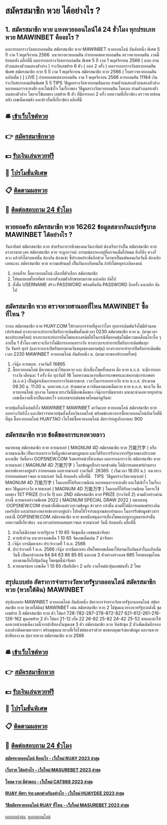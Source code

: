 # สมัครสมาชิก หวย ได้อย่างไร ?
## 1. สมัครสมาชิก หวย แทงหวยออนไลน์ได้ 24 ชั่วโมง ทุกประเภทหวย MAWINBET คืออะไร ?
ผลการออกรางวัลสลากออมสิน สมัครสมาชิก หวย MAWINBET หวยออนไลน์ อันดับหนึ่ง พิเศษ 5 ปี งวด 1 พฤศจิกายน 2566
 แนวทางหวยออมสิน ถ่ายทอดสดหวยออมสิน ตรวจหวยออมสิน งวดนี้ ย้อนหลัง คลิ๊กที่นี่ 
ผลการออกรางวัลสลากออมสิน พิเศษ 5 ปี งวด 1 พฤศจิกายน 2566 ( แบบ สามตัวบนสองตัวบนสองตัวล่าง )
รางวัลเลขท้าย 6 ตัว ( ออก 2 ครั้ง )
ผลการออกรางวัลสลากออมสิน พิเศษ สมัครสมาชิก หวย 5 ปี งวด 1 พฤศจิกายน สมัครสมาชิก หวย 2566 ( ใบตรวจหวยออมสิน ฉบับเต็ม )
 [ LIVE ] ถ่ายทอดสดสลากออมสิน งวด 1 พฤศจิกายน 2566 หวยออมสิน 11164 
เงินรางวัลสลากออมสินพิเศษ 5 ปี
TIPS วิธีดูผลรางวัลหวยออมสินแบบ สามตัวบนสองตัวบนสองตัวล่าง
หลายคนอาจจะสงสัย และไม่เข้าใจ ในเรื่องของ วิธีดูผลรางวัลหวยออมสิน ในแบบ สามตัวบนสองตัวบนสองตัวล่าง โดยจะใช้ผลของ เลขท้าย 6 ตัว ที่มีการออก 2 ครั้ง
บทความที่เกี่ยวข้อง
ตรวจหวยย้อนหลัง เลขเด็ดเลขดัง และข่าวอื่นที่เกี่ยวข้อง คลิกที่นี่

## 🛎 [เข้าเว็บไซต์หวย](https://bit.ly/3BG5bNw)
## 👉 [สมัครสมาชิกหวย](https://bit.ly/3BG5bNw)
## 💵 [รับเงินเล่นหวยฟรี](https://bit.ly/3C3mvgS)
## 👑 [โปรโมชั่นพิเศษ](https://bit.ly/3C3mvgS)
## 📋 [ติดตามผลหวย](https://bit.ly/3C3mvgS)
## 📱 [ติดต่อสอบถาม 24 ชัวโมง](https://bit.ly/3C3mvgS)

## หวยยอดรัก สมัครสมาชิก หวย 16262 ข้อมูลสลากกินแบ่งรัฐบาล MAWINBET ได้อย่างไร ?
วันอาทิตย์ สมัครสมาชิก หวย สำหรับอาการหึงของคนวันอาทิตย์ ต้องเรียกว่าเป็น สมัครสมาชิก หวย แรงอาฆาต เลย สมัครสมาชิก หวย จะถูกกว่าค่ะ อารมณ์มากองอยู่ที่อกจนเต็มไปหมด หึงก็หึง หวงก็หวง แล้วยังไม่จบแค่นั้น ต้องกัด ต้องแซะ ขี้ประชดประชันอีกด้วย ใครมาเป็นแฟนคนเกิดวันนี้ ต้องเลิกเลยนะคะ สมัครสมาชิก หวย ความเฟรนดฺลี่ เป็นกันเองกับคนอื่น ถ้ายังไม่หยุดระเบิดลงแน่
1. ก่อนที่จะ ซื้อหวยออนไลน์ เลือกที่ตัวเลือก สมัครสมาชิก
2. ใส่หมายเลขโทรศัพท์ กรอกตัวเลขตัวอักษรตามภาพ และคลิก ถัดไป
3. ตั้งชื่อ USERNAME สร้าง PASSWORD พร้อมยืนยัน PASSWORD อีกครั้ง และคลิก ถัดไป

## สมัครสมาชิก หวย ตรวจหวยฮานอยที่ไหน MAWINBET ซื้อที่ไหน ?
ระบบ สมัครสมาชิก หวย HUAY.COM ให้ราคาการจ่ายที่สูงกว่าใคร ทุกการเดิมพันจึงไม่มีส่วนลดเปอร์เซนต์
ทางระบบจะทำการเปิดรับการเดิมพันตั้งแต่เวลา 0230 สมัครสมาชิก หวย น. (ตามเวลาของประเทศไทย)
ทางระบบจะทำการคืนโพยและเครดิตให้ในกรณีที่ตลาดหุ้นไม่มีความเคลื่อนไหวใด ๆ ภายใน 1 ชั่วโมง เพราะจะถือว่าไม่มีการออกผลรางวัล
ทางระบบจะทำการเปิดรับการเดิมพันทุกวัน จันทร์ ศุกร์ (และระบบจะปิดรับแทงตามวันหยุดของตลาดหุ้น)
ทางระบบจะทำการปิดรับการเดิมพันเวลา 2230 MAWINBET หวยออนไลน์ อันดับหนึ่ง น. (ตามเวลาของประเทศไทย)
1. เจ๊นุ๊ก หวยธกส. งวดวันที่ 16865
2. ซื้อหวยออนไลน์ มีหวยแนะนำให้คอหวย และ นักเสี่ยงโชคทั้งหลาย คือ หวย ธ.ก.ส. จะมีการออกรางวัล เดือนละ 1 ครั้ง คือ ทุกวันที่ 16 โดยทางธนาคารเพื่อการเกษตรและสหกรณ์การเกษตร (ธ.ก.ส.) เป็นผู้ดำเนินการออกรางวัลสลากธกส. เวลาในการออกรางวัล หวย ธ.ก.ส. ประมาณ 09.30 น. 11.00 น. คอหวยธ.ก.ส. ห้ามพลาด ควรติดตามเลขเด็ดหวย หวย ธ.ก.ส. ของเว็บ ซื้อหวยออนไลน์ ทุกงวด โดยแนวทางวันนี้มีเลขเด็ดของ เจ๊นุ๊กบารมีมหาเฮง มาแนะนำคอหวยทุกท่าน เลขเด็ดงวดนี้จะเป็นเลขอะไร และเลขจะแม่นขนาดไหนมาดูกันค่ะ

หวยหุ้นฮั่งเส็งเล่นยังไง MAWINBET MAWINBET มาวินเบท หวยออนไลน์ สมัครสมาชิก หวย ออกรางวัลยังไง และอัตราจ่ายหวยหุ้นฮั่งเส็งหวันออนไลน์ พร้อมช่องทางการซื้อหวยออนไลน์กับเว็บที่ดีที่สุด ซื้อหวยออนไลน์ HUAYTAO เว็บไซต์ซื้อหวยออนไลน์ อัตราจ่ายสูงถึงบาทละ 900

## สมัครสมาชิก หวย ข้อดีของการแทงหวยลาว
หมายเหตุ สมัครสมาชิก หวย หวยมาเลย์ ( MAGNUM 4D สมัครสมาชิก หวย 万能万字 ) หรือ หวยมาเลเซีย เป็นการออกรางวัลที่ถูกต้องตามกฎหมาย และได้รับการรับรองจากรัฐบาลของประเทศมาเลเชีย
วันนี้ทาง OOPSNEW.COM จึงขอทำหน้าที่นำเสนอ ผลการออกรางวัล สมัครสมาชิก หวย หวยมาเลย์ ( MAGNUM 4D 万能万字 ) โดยข้อมูลที่กล่าวมาข่างต้น ได้มีการเผยแพร่ผ่านทางหลายช่องทางอยู่แล้ว
ถ่ายทอดสด ผลหวยมาเลย์ งวดวันที่  26365  ( เริ่มเวลา 18.00 น.)
 แนวทางถ่ายทอดสดตรวจผล หวยมาเลย์ วันนี้ ย้อนหลัง คลิ๊กที่นี่  
TIPS  วิธีดูผลรางวัลหวยมาเลย์ ( MAGNUM 4D 万能万字 ) ในแบบที่ได้รับความนิยม
หลายคนอาจจะสงสัย และไม่เข้าใจ ในเรื่องของ วิธีดูผลรางวัล หวยมาเลย์ ( MAGNUM 4D 万能万字 ) ในแบบที่ได้รับความนิยม โดยจะใช้ผลของ 1ST PRIZE (รางวัล 1) และ 2ND สมัครสมาชิก หวย PRIZE (รางวัลที่ 2) ตามตัวอย่างด่านล่างนี้
หวยมาเลย์งวดพิเศษ 2022 ( MAGNUM SPECIAL DRAW 2022 )
หมายเหตุ  OOPSNEW.COM ทำหน้าที่เพียงแค่รวบรวมข้อมูล ข่าวสาร เท่านั้น ตามที่ได้มีการเผยแพร่ทางอินเตอร์เน็ท และผ่านทางหลายช่องทางอยู่แล้ว โปรดใช้วิจารณญาณของท่านเอง ในการรับข้อมูลข่าวสารเหล่านี้ OOPSNEW.COM สมัครสมาชิก หวย ขอสนับสนุนการเสี่ยงโชคแบบถูกกฎหมายเท่านั้น
บทความที่เกี่ยวข้อง
 แนวทางถ่ายทอดสดตรวจผล หวยมาเลย์ วันนี้ ย้อนหลัง คลิ๊กที่นี่  
1. บ้านไผ่เมืองพล หวยรัฐบาล 1 10 65 จัดชุดเด็ด เลขชนน่าจับตา
2. หวยน้าอ้วน แนวทางเลขเด็ด 1 10 65 จัดเลขเด็ดเด่น 7 น่าจับตา
3. เจ๊นุ๊ก บารมีมหาเฮง ประจำงวดที่ 1 ต.ค. 2566
4. ประจำงวดที่ 1 ต.ค. 2566 เจ๊นุ๊ก บารมีมหาเฮง เปิดโพยเลขเด็ดมาให้ตามเก็บกันแล้วในฉบับเต็มวันนี้ เปิดมาด้วยเลข 64 84 63 86 85 65 และเลข 3 ตัวตรงอย่างเลข 685 ใครชอบชุดไหนลองตามเก็บไปลุ้นกันดู โพยชุดนี้น่าจับตา
5. หวยเณรน้อย เลขเด็ด 1 10 65 เปิดทีเดียว 2 ฉบับ งวดใหม่น่าลุ้นเลขชนทั้ง 2 โพย

## สรุปแบบย่อ อัตราการจ่ายรางวัลหวยรัฐบาลออนไลน์ สมัครสมาชิก หวย (หวยใต้ดิน) MAWINBET
สรุปแบบย่อ MAWINBET หวยออนไลน์ อันดับหนึ่ง อัตราการจ่ายรางวัลหวยรัฐบาลออนไลน์ สมัครสมาชิก หวย (หวยใต้ดิน) MAWINBET เด่น สมัครสมาชิก หวย 2 ได้ชุดแนวทางหวยรัฐบาลดังนี้
ชุดเลขท้าย 3 สมัครสมาชิก หวย ตัว ได้แก่
728-782-287-278-872-827
621-612-261-216-126-162
ชุดเลขท้าย 2 ตัว ได้แก่
21-12
เบิ้ล 22
26-62
25-82
24-42
25-52
ขอแนะนำให้คอหวยนำเลขเด็ดงวดนี้จากม้าสีทองในชุดเลข 3 ตัว สมัครสมาชิก หวย จับเข้าชุด 2 ตัวเพิ่มเติมอีกรอบ และฝากติดตามหวยลาว พร้อมชุดแนวทางที่เว็บไซต์ของเราด้วย
ขอขอบคุณเจ้าของข้อมูล
ผลงานหวยม้าสีทองงวด ลุ้นรวยหวย สมัครสมาชิก หวย 2566


## 🛎 [เข้าเว็บไซต์หวย](https://bit.ly/3BG5bNw)
## 👉 [สมัครสมาชิกหวย](https://bit.ly/3BG5bNw)
## 💵 [รับเงินเล่นหวยฟรี](https://bit.ly/3C3mvgS)
## 👑 [โปรโมชั่นพิเศษ](https://bit.ly/3C3mvgS)
## 📋 [ติดตามผลหวย](https://bit.ly/3C3mvgS)
## 📱 [ติดต่อสอบถาม 24 ชัวโมง](https://bit.ly/3C3mvgS)

#### [สมัครหวยออนไลน์ คืออะไร - เว็บใหม่ RUAY 2023 ล่าสุด](https://atom.io/themes/สมัครหวยออนไลน์%20คืออะไร%20-%20เว็บใหม่%20ruay%202023%20ล่าสุด)
#### [เว็บรวย ได้อย่างไร - เว็บใหม่ MASUREBET 2023 ล่าสุด](https://atom.io/themes/เว็บรวย%20ได้อย่างไร%20-%20เว็บใหม่%20masurebet%202023%20ล่าสุด)
#### [โหลด รวย มีคำตอบ - เว็บใหม่ CAT888 2023 ล่าสุด](https://atom.io/themes/โหลด%20รวย%20มีคำตอบ%20-%20เว็บใหม่%20cat888%202023%20ล่าสุด)
#### [RUAY อัตรา จ่าย แตกต่างกันอย่างไร - เว็บใหม่ HUAYDEE 2023 ล่าสุด](https://atom.io/themes/ruay%20อัตรา%20จ่าย%20แตกต่างกันอย่างไร%20-%20เว็บใหม่%20huaydee%202023%20ล่าสุด)
#### [วิธีสมัครหวยออนไลน์ RUAY ที่ไหน - เว็บใหม่ MASUREBET 2023 ล่าสุด](https://atom.io/themes/วิธีสมัครหวยออนไลน์%20ruay%20ที่ไหน%20-%20เว็บใหม่%20masurebet%202023%20ล่าสุด)

[ผลบอลล่าสุด](https://siamsport.tv "ผลบอลล่าสุด"), [ดูบอลออนไลน์](https://siamsport.tv/ดูบอลสด "ดูบอลออนไลน์")